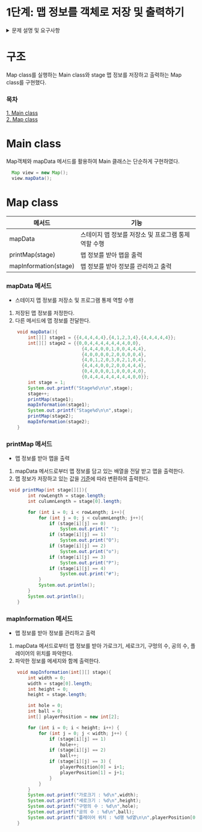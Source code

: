 # 1단계: 맵 정보를 객체로 저장 및 출력하기
<details>
<summary>문제 설명 및 요구사항</summary>

## 문제 설명
아래 내용을 문자열로 넘겨서 처리하는 함수를 작성한다.
```
Stage 1
#####
#OoP#
#####
=====
Stage 2
  #######
###  O  ###
#    o    #
# Oo P oO #
###  o  ###
 #   O  # 
 ########
```
위 값을 읽고 저장할 수 있는 적당한 객체 (혹은 클래스)를 생성하고 문자열로부터 읽은 값을 변환해서 저장한다.
### 저장 기준
|기호|의미|저장값|
|---|---|---|
|없음|빈 공간|0|
|O|구멍(Hall)|1|
|o|공(Ball)|2|
|P|플레이어(Player)|3|
|#|벽(Wall)|4|
|=|스테이지 구분자|값 없음|

객체에는 스테이지 정보 및 원래 지도 정보가 들어있어야 한다.

다음과 같은 형태로 각 스테이지 정보를 출력한다.
- 플레이어 위치는 배열 [0][0]을 기준으로 행과 열을 출력한다.
- 스테이지 구분값은 출력하지 않는다.
- 
```
Stage 1

#####
#OoP#
#####

가로크기: 5
세로크기: 3
구멍의 수: 1
공의 수: 1
플레이어 위치: 2행 4열

Stage 2

  #######
###  O  ###
#    o    #
# Oo P oO #
###  o  ###
 #   O  # 
 ########

가로크기: 11
세로크기: 7
구멍의 수: 4
공의 수: 4
플레이어 위치 4행 6열
```
## 1단계 코딩 요구사항
- 컴파일 또는 실행이 가능해야 한다.
- 자기만의 기준으로 최대한 간결하게 코드를 작성한다.
</details>

# 구조
Map class를 실행하는 Main class와 stage 맵 정보를 저장하고 출력하는 Map class를 구현했다.

### 목차
[1. Main class](#Main-class)   
[2. Map class](#Map-class)

# Main class
Map객체와 mapData 메서드를 활용하여 Main 클래스는 단순하게 구현하였다.

```java
  Map view = new Map();
  view.mapData();
```

# Map class
|메서드|기능|
|---|---|
|mapData|스테이지 맵 정보를 저장소 및 프로그램 통제 역할 수행|
|printMap(stage)|맵 정보를 받아 맵을 출력|
|mapInformation(stage)|맵 정보를 받아 정보를 관리하고 출력|

### mapData 메서드
- 스테이지 맵 정보를 저장소 및 프로그램 통제 역할 수행

1. 저장된 맵 정보를 저정한다.
2. 다른 메서드에 맵 정보를 전달한다.

```java
    void mapData(){
        int[][] stage1 = {{4,4,4,4,4},{4,1,2,3,4},{4,4,4,4,4}};
        int[][] stage2 = {{0,0,4,4,4,4,4,4,4,0,0},
                            {4,4,4,0,0,1,0,0,4,4,4},
                            {4,0,0,0,0,2,0,0,0,0,4},
                            {4,0,1,2,0,3,0,2,1,0,4},
                            {4,4,4,0,0,2,0,0,4,4,4},
                            {0,4,0,0,0,1,0,0,0,4,0},
                            {0,4,4,4,4,4,4,4,4,0,0}};
        int stage = 1;
        System.out.printf("Stage%d\n\n",stage);
        stage++;
        printMap(stage1);
        mapInformation(stage1);
        System.out.printf("Stage%d\n\n",stage);
        printMap(stage2);
        mapInformation(stage2);
    }
```
### printMap 메서드
- 맵 정보를 받아 맵을 출력

1. mapData 메서드로부터 맵 정보를 담고 있는 배열을 전달 받고 맵을 출력한다.
2. 맵 정보가 저장하고 있는 값을 [기준](###저장-기준)에 따라 변환하여 출력한다.

```java
 void printMap(int stage[][]){
        int rowLength = stage.length;
        int culumnLength = stage[0].length;

        for (int i = 0; i < rowLength; i++){
            for (int j = 0; j < culumnLength; j++){
                if (stage[i][j] == 0)
                    System.out.print(" ");
                if (stage[i][j] == 1)
                    System.out.print("O");
                if (stage[i][j] == 2)
                    System.out.print("o");
                if (stage[i][j] == 3)
                    System.out.print("P");
                if (stage[i][j] == 4)
                    System.out.print("#");
            }
            System.out.println();
        }
        System.out.println();
    }
```

### mapInformation 메서드
- 맵 정보를 받아 정보를 관리하고 출력

1. mapData 메서드로부터 맵 정보를 받아 가로크기, 세로크기, 구멍의 수, 공의 수, 플레이어의 위치를 파악한다.
2. 파악한 정보를 메세지와 함께 출력한다.
```java
    void mapInformation(int[][] stage){
        int width = 0;
        width = stage[0].length;
        int height = 0;
        height = stage.length;

        int hole = 0;
        int ball = 0;
        int[] playerPosition = new int[2];

        for (int i = 0; i < height; i++) {
            for (int j = 0; j < width; j++) {
                if (stage[i][j] == 1)
                    hole++;
                if (stage[i][j] == 2)
                    ball++;
                if (stage[i][j] == 3) {
                    playerPosition[0] = i+1;
                    playerPosition[1] = j+1;
                }
            }
        }
        System.out.printf("가로크기 : %d\n",width);
        System.out.printf("세로크기 : %d\n",height);
        System.out.printf("구멍의 수 : %d\n",hole);
        System.out.printf("공의 수 : %d\n",ball);
        System.out.printf("플레이어 위치 : %d행 %d열\n\n",playerPosition[0],playerPosition[1]);
    }
```




